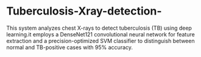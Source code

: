 # Tuberculosis-Xray-detection-
This system analyzes chest X-rays to detect tuberculosis (TB) using deep learning.it employs a DenseNet121 convolutional neural network for feature extraction and a precision-optimized SVM classifier to distinguish between normal and TB-positive cases with 95% accuracy. 
